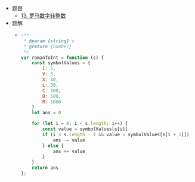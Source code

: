 - 题目
	- [13. 罗马数字转整数](https://leetcode.cn/problems/roman-to-integer/description/)
- 题解
	- ```js
	  /**
	   * @param {string} s
	   * @return {number}
	   */
	  var romanToInt = function (s) {
	      const symbolValues = {
	          I: 1,
	          V: 5,
	          X: 10,
	          L: 50,
	          C: 100,
	          D: 500,
	          M: 1000
	      }
	      let ans = 0
	  
	      for (let i = 0; i < s.length; i++) {
	          const value = symbolValues[s[i]]
	          if (i < s.length - 1 && value < symbolValues[s[i + 1]]) {
	              ans -= value
	          } else {
	              ans += value
	          }
	      }
	      return ans 
	  };
	  ```